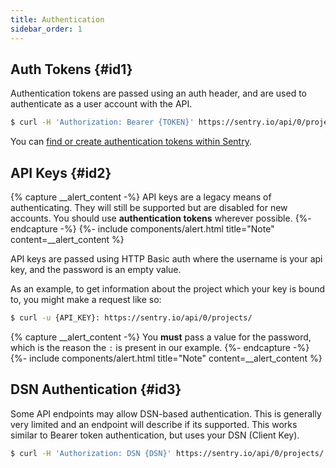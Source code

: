 ```yaml
---
title: Authentication
sidebar_order: 1
---
```


## Auth Tokens {#id1}

Authentication tokens are passed using an auth header, and are used to authenticate as a user account with the API.

```bash
$ curl -H 'Authorization: Bearer {TOKEN}' https://sentry.io/api/0/projects/
```

You can [find or create authentication tokens within Sentry](https://sentry.io/api/).

## API Keys {#id2}

{% capture __alert_content -%}
API keys are a legacy means of authenticating. They will still be supported but are disabled for new accounts. You should use **authentication tokens** wherever possible.
{%- endcapture -%}
{%- include components/alert.html
  title="Note"
  content=__alert_content
%}

API keys are passed using HTTP Basic auth where the username is your api key, and the password is an empty value.

As an example, to get information about the project which your key is bound to, you might make a request like so:

```bash
$ curl -u {API_KEY}: https://sentry.io/api/0/projects/
```

{% capture __alert_content -%}
You **must** pass a value for the password, which is the reason the `:` is present in our example.
{%- endcapture -%}
{%- include components/alert.html
  title="Note"
  content=__alert_content
%}

## DSN Authentication {#id3}

Some API endpoints may allow DSN-based authentication. This is generally very limited and an endpoint will describe if its supported. This works similar to Bearer token authentication, but uses your DSN (Client Key).

```bash
$ curl -H 'Authorization: DSN {DSN}' https://sentry.io/api/0/projects/
```
